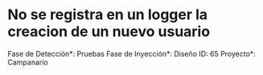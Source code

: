 # No se registra en un logger la creacion de un nuevo usuario

Fase de Detección*: Pruebas
Fase de Inyección*: Diseño
ID: 65
Proyecto*: Campanario